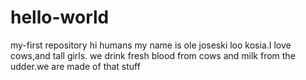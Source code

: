 # hello-world
my-first repository
hi humans
my name is ole joseski loo kosia.I love cows,and tall girls.
we drink fresh blood from cows and milk from the udder.we are made of that stuff
